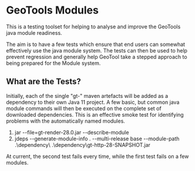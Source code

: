 # GeoTools Modules

This is a testing toolset for helping to analyse and improve the GeoTools java module readiness.

The aim is to have a few tests which ensure that end users can somewhat effectively use the java module system. The tests can then be used to help prevent regression and generally help GeoTool take a stepped approach to being prepared for the Module system.

## What are the Tests?

Initially, each of the single "gt-" maven artefacts will be added as a dependency to their own Java 11 project. A few basic, but common java module commands will then be executed on the complete set of downloaded dependencies. This is an effective smoke test for identifying problems with the automatically named modules.

1. jar --file=gt-render-28.0.jar --describe-module
2. jdeps --generate-module-info . --multi-release base --module-path .\dependency\ .\dependency\gt-http-28-SNAPSHOT.jar

At current, the second test fails every time, while the first test fails on a few modules.